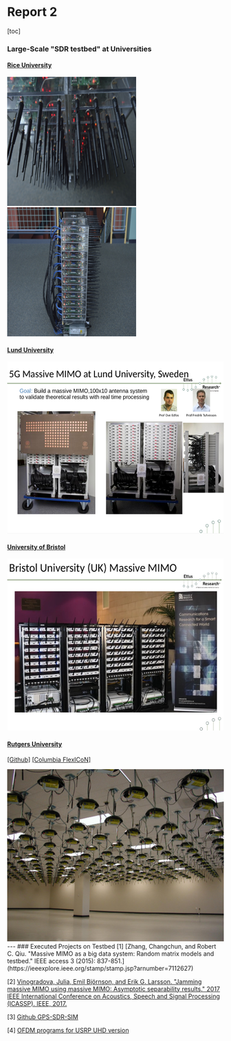# Report 2

[toc]

### Large-Scale "SDR testbed" at Universities
#### [Rice University](http://argos.rice.edu/#Photos)

<img src="./Photos/ArgosV2-Front.jpg" width="300" height="300"> <img src="./Photos/ArgosV2-Side.jpg" width="300" height="300">

#### [Lund University](https://www.lunduniversity.lu.se/search?tab=publications&query=mimo&page=1&filter=LupfilterByGenreen-Journal%20article_LupfilterByConstituent-yes)
<img src="./Photos/Lund_univesity_massive_mimo.png" width="550" height="400">

#### [University of Bristol](https://www.bristol.ac.uk/engineering/research/smart/5g-demonstrations/massive-mimo/)
<img src="./Photos/bristol_university_massive_mimo.png" width="550" height="400">

#### [Rutgers University](https://www.orbit-lab.org/)
[[Github]](https://github.com/Wimnet/flexicon_orbit) [[Columbia FlexICoN]](https://flexicon.ee.columbia.edu/)

<img src="./Photos/Rutgers University.jpg" width="550" height="400">
---
### Executed Projects on Testbed
[1] [Zhang, Changchun, and Robert C. Qiu. "Massive MIMO as a big data system: Random matrix models and testbed." IEEE access 3 (2015): 837-851.](https://ieeexplore.ieee.org/stamp/stamp.jsp?arnumber=7112627)

[2]  [Vinogradova, Julia, Emil Björnson, and Erik G. Larsson. "Jamming massive MIMO using massive MIMO: Asymptotic separability results." 2017 IEEE International Conference on Acoustics, Speech and Signal Processing (ICASSP). IEEE, 2017.](https://ieeexplore.ieee.org/stamp/stamp.jsp?arnumber=7952798)

[3] [Github GPS-SDR-SIM](https://github.com/osqzss/gps-sdr-sim)

[4] [OFDM programs for USRP UHD version](https://github.com/UpYou/ofdm)

